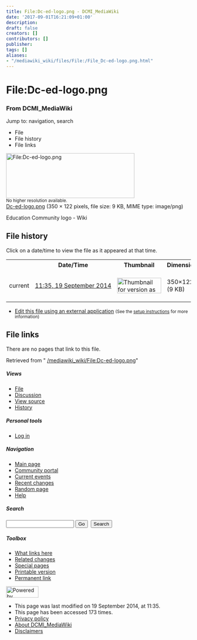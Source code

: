 ```yaml
---
title: File:Dc-ed-logo.png - DCMI_MediaWiki
date: '2017-09-01T16:21:09+01:00'
description: 
draft: false
creators: []
contributors: []
publisher: 
tags: []
aliases:
- "/mediawiki_wiki/files/File:/File_Dc-ed-logo.png.html"
---
```


<a id="top"></a>
# File:Dc-ed-logo.png

### From DCMI\_MediaWiki

Jump to: navigation, search
<!-- start content -->
- File
- File history
- File links

 [<img alt="File:Dc-ed-logo.png" src="/images/4/40/Dc-ed-logo.png" width="350" height="122">](/mediawiki_wiki/files/Dc-ed-logo.png)  
<small>No higher resolution available.</small>  
 [Dc-ed-logo.png](/images/4/40/Dc-ed-logo.png)‎ (350 × 122 pixels, file size: 9 KB, MIME type: image/png)

Education Community logo - Wiki

<!-- 
NewPP limit report
Preprocessor node count: 1/1000000
Post-expand include size: 0/2097152 bytes
Template argument size: 0/2097152 bytes
Expensive parser function count: 0/100
-->
## File history

Click on a date/time to view the file as it appeared at that time.

<table class="wikitable filehistory">
  <tr>
    <td></td>
    <th>Date/Time</th>
    <th>Thumbnail</th>
    <th>Dimensions</th>
    <th>User</th>
    <th>Comment</th>
  </tr>
  <tr>
    <td>current</td>
    <td class="filehistory-selected" style="white-space: nowrap;"><a href="/mediawiki_wiki/files/Dc-ed-logo.png">11:35, 19 September 2014</a></td>
    <td><a href="/images/4/40/Dc-ed-logo.png"><img alt="Thumbnail for version as of 11:35, 19 September 2014" src="/images/4/40/Dc-ed-logo.png" width="120" height="42"></a></td>
    <td>350×122 <span style="white-space: nowrap;">(9 KB)</span>
    </td>
    <td>
      <a href="/index.php?title=User:StuartSutton&amp;action=edit&amp;redlink=1" class="new mw-userlink" title="User:StuartSutton (page does not exist)">StuartSutton</a> <span style="white-space: nowrap;"> <span class="mw-usertoollinks">(<a href="/index.php?title=User_talk:StuartSutton&amp;action=edit&amp;redlink=1" class="new" title="User talk:StuartSutton (page does not exist)">Talk</a> | <a href="/index.php/Special:Contributions/StuartSutton" title="Special:Contributions/StuartSutton">contribs</a>)</span></span>
    </td>
    <td> <span class="comment">(Education Community logo - Wiki)</span>
    </td>
  </tr>
</table>

  

- [Edit this file using an external application](/index.php?title=File:Dc-ed-logo.png&action=edit&externaledit=true&mode=file "File:Dc-ed-logo.png") <small>(See the <a href="http://www.mediawiki.org/wiki/Manual:External_editors" class="external text" rel="nofollow">setup instructions</a> for more information)</small>

## File links

There are no pages that link to this file.

Retrieved from " [/mediawiki_wiki/File:Dc-ed-logo.png](/mediawiki_wiki/files/File:/File:Dc-ed-logo.png.html)"

<!-- end content -->

##### Views

- [File](/mediawiki_wiki/files/File:/File:Dc-ed-logo.png.html "View the file page [c]")
- [Discussion](/index.php?title=File_talk:Dc-ed-logo.png&action=edit&redlink=1 "Discussion about the content page [t]")
- [View source](/index.php?title=File:Dc-ed-logo.png&action=edit "This page is protected.
You can view its source [e]")
- [History](/index.php?title=File:Dc-ed-logo.png&action=history "Past revisions of this page [h]")

##### Personal tools

- [Log in](/index.php?title=Special:UserLogin&returnto=File:Dc-ed-logo.png "You are encouraged to log in; however, it is not mandatory [o]")

<script type="text/javascript"> if (window.isMSIE55) fixalpha(); </script>

##### Navigation

- [Main page](/index.php/Main_Page "Visit the main page [z]")
- [Community portal](/index.php/DCMI_MediaWiki:Community_portal "About the project, what you can do, where to find things")
- [Current events](/index.php/DCMI_MediaWiki:Current_events "Find background information on current events")
- [Recent changes](/index.php/Special:RecentChanges "The list of recent changes in the wiki [r]")
- [Random page](/index.php/Special:Random "Load a random page [x]")
- [Help](/index.php/Help:Contents "The place to find out")

##### <label for="searchInput">Search</label>

<form action="/index.php" id="searchform">
				<input type="hidden" name="title" value="Special:Search">
				<input id="searchInput" title="Search DCMI_MediaWiki" accesskey="f" type="search" name="search">
				<input type="submit" name="go" class="searchButton" id="searchGoButton" value="Go" title="Go to a page with this exact name if exists"> 
				<input type="submit" name="fulltext" class="searchButton" id="mw-searchButton" value="Search" title="Search the pages for this text">
			</form>

##### Toolbox

- [What links here](/index.php/Special:WhatLinksHere/File:Dc-ed-logo.png "List of all wiki pages that link here [j]")
- [Related changes](/index.php/Special:RecentChangesLinked/File:Dc-ed-logo.png "Recent changes in pages linked from this page [k]")
- [Special pages](/index.php/Special:SpecialPages "List of all special pages [q]")
- [Printable version](/index.php?title=File:Dc-ed-logo.png&printable=yes "Printable version of this page [p]")
- [Permanent link](/index.php?title=File:Dc-ed-logo.png&oldid=8361 "Permanent link to this revision of the page")

<!-- end of the left (by default at least) column -->

 [<img src="/skins/common/images/poweredby_mediawiki_88x31.png" height="31" width="88" alt="Powered by MediaWiki">](http://www.mediawiki.org/)

- This page was last modified on 19 September 2014, at 11:35.
- This page has been accessed 173 times.
- [Privacy policy](/index.php/DCMI_MediaWiki:Privacy_policy "DCMI MediaWiki:Privacy policy")
- [About DCMI\_MediaWiki](/index.php/DCMI_MediaWiki:About "DCMI MediaWiki:About")
- [Disclaimers](/index.php/DCMI_MediaWiki:General_disclaimer "DCMI MediaWiki:General disclaimer")

<script>if (window.runOnloadHook) runOnloadHook();</script><!-- Served in 0.445 secs. -->

